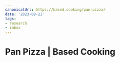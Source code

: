 ```yaml
---
canonicalUrl: https://based.cooking/pan-pizza/
date: '2023-08-21'
tags:
- research
- inbox
---
```


# Pan Pizza | Based Cooking